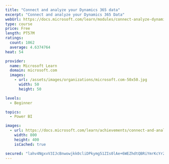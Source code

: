 ```yaml
---
title: "Connect and analyze your Dynamics 365 data​"
excerpt: "Connect and analyze your Dynamics 365 Data​"
webUrl: https://docs.microsoft.com/learn/modules/connect-analyze-dynamics-365-data/
type: course
price: Free
length: PT57M
ratings:
  count: 1062
  average: 4.6374764
heat: 54

provider:
  name: Microsoft Learn
  domain: microsoft.com
  images:
    - url: /assets/images/organizations/microsoft.com-50x50.jpg
      width: 50
      height: 50

levels:
  - Beginner

topics:
  - Power BI

images:
  - url: https://docs.microsoft.com/learn/achievements/connect-and-analyze-your-microsoft-dynamics-365-data-social.png
    width: 800
    height: 400
    isCached: true

secured: "lahv4NgxvV3IJcBnwowjkk0cliDPkymg51ZIs0lAe+6WEZhdtQBRiYmrKcYrZ1grKzbQjcRbeRh7yUGyc+riMtwhs8uLLa0JiXU3/eARfFgUMy8Y5mjtZlhqehMiJoO1kgeOFkfdD5FgRXJQ9Ml0MUB/bRMMSzOdYxyc+BrRGHlr35TOtGDJCWVa23lAtJMJvw5kkZz1UridVAHKQqzkFih3Fa0I6cRshOA2MLcwuzsNxn9okEO+JFTlc721ZjGkCIyRYy4VkZeqSjQOLhJVBdjNdhC8N4Uwq6991xMoRiEm8oYtk4Cb0PF6vQOFKvHGjVJgSTFe1Pi++AtZDCeWrwN4qwiAwx0jWcBN+VNbAJxKqqczAgzSC35dPG3okEZjMJq5A1z7/ab5K70J6MKW8HfbXtcO6pYRb6Iwp68DWYQ=;6lVZUT5MCXNHlBkkK7qkqg=="
---
```



